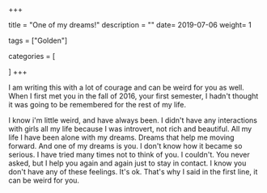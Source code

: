 +++

title = "One of my dreams!"
description = ""
date= 2019-07-06
weight= 1

tags = ["Golden"]

categories = [
   
]
+++




I am writing this with a lot of courage and can be weird for you as well. When I first met you in the fall of 2016, your first semester, I hadn't thought it was going to be remembered for the rest of my life. 

I know i'm little weird, and have always been. I didn't have any interactions with girls all my life because I was introvert, not rich and beautiful. All my life I have been alone with my dreams. 
Dreams that help me moving forward. And one of my dreams is you. 
I don't know how it became so serious. I have tried many times not to think of you. I couldn't. 
You never asked, but I help you again and again just to stay in contact. 
I know you don't have any of these feelings. It's ok. That's why I said in the first line, it can be weird for you. 
    
  



  
